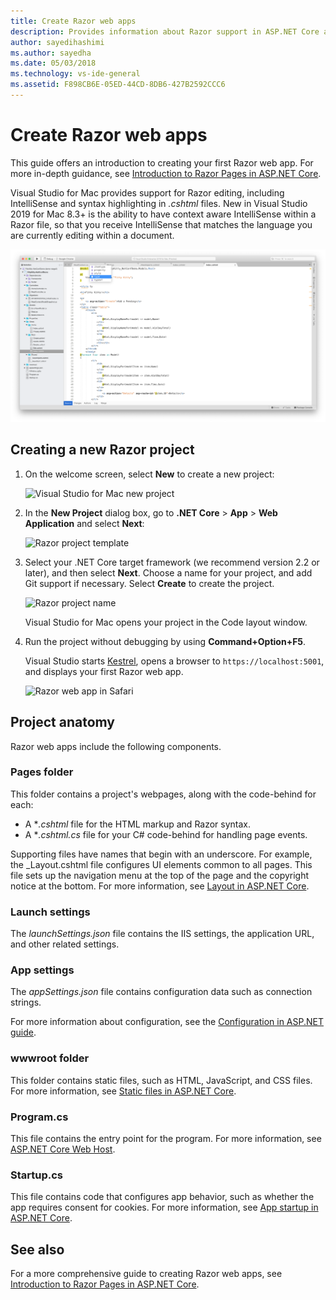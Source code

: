 ```yaml
---
title: Create Razor web apps
description: Provides information about Razor support in ASP.NET Core apps in Visual Studio for Mac.
author: sayedihashimi
ms.author: sayedha
ms.date: 05/03/2018
ms.technology: vs-ide-general
ms.assetid: F898CB6E-05ED-44CD-8DB6-427B2592CCC6
---
```


# Create Razor web apps

This guide offers an introduction to creating your first Razor web app. For more in-depth guidance, see [Introduction to Razor Pages in ASP.NET Core](https://docs.microsoft.com/aspnet/core/razor-pages/index).

Visual Studio for Mac provides support for Razor editing, including IntelliSense and syntax highlighting in *.cshtml* files. New in Visual Studio 2019 for Mac 8.3+ is the ability to have context aware IntelliSense within a Razor file, so that you receive IntelliSense that matches the language you are currently editing within a document.

![Razor editing in Visual Studio for Mac](media/razor-2019.png)

## Creating a new Razor project

1. On the welcome screen, select **New** to create a new project:

   ![Visual Studio for Mac new project](media/razor-new.png)
1. In the **New Project** dialog box, go to **.NET Core** > **App** > **Web Application** and select **Next**:

   ![Razor project template](media/razor-new-project1.png)
1. Select your .NET Core target framework (we recommend version 2.2 or later), and then select **Next**. Choose a name for your project, and add Git support if necessary. Select **Create** to create the project.

   ![Razor project name](media/razor-new-project2.png)

   Visual Studio for Mac opens your project in the Code layout window.
1. Run the project without debugging by using **Command+Option+F5**.

   Visual Studio starts [Kestrel](https://docs.microsoft.com/aspnet/core/fundamentals/servers/kestrel), opens a browser to `https://localhost:5001`, and displays your first Razor web app.

   ![Razor web app in Safari](media/razor-webapp.png)

## Project anatomy

Razor web apps include the following components.

### Pages folder

This folder contains a project's webpages, along with the code-behind for each:
* A **.cshtml* file for the HTML markup and Razor syntax.
* A **.cshtml.cs* file for your C# code-behind for handling page events.

Supporting files have names that begin with an underscore. For example, the _Layout.cshtml file configures UI elements common to all pages. This file sets up the navigation menu at the top of the page and the copyright notice at the bottom. For more information, see [Layout in ASP.NET Core](https://docs.microsoft.com/aspnet/core/mvc/views/layout).

### Launch settings

The *launchSettings.json* file contains the IIS settings, the application URL, and other related settings.

### App settings

The *appSettings.json* file contains configuration data such as connection strings.

For more information about configuration, see the [Configuration in ASP.NET guide](https://docs.microsoft.com/aspnet/core/fundamentals/configuration/index).

### wwwroot folder

This folder contains static files, such as HTML, JavaScript, and CSS files. For more information, see [Static files in ASP.NET Core](https://docs.microsoft.com/aspnet/core/fundamentals/static-files).

### Program.cs

This file contains the entry point for the program. For more information, see [ASP.NET Core Web Host](https://docs.microsoft.com/aspnet/core/fundamentals/host/web-host).

### Startup.cs

This file contains code that configures app behavior, such as whether the app requires consent for cookies. For more information, see [App startup in ASP.NET Core](https://docs.microsoft.com/aspnet/core/fundamentals/startup).

## See also

For a more comprehensive guide to creating Razor web apps, see [Introduction to Razor Pages in ASP.NET Core](https://docs.microsoft.com/aspnet/core/razor-pages/index).
